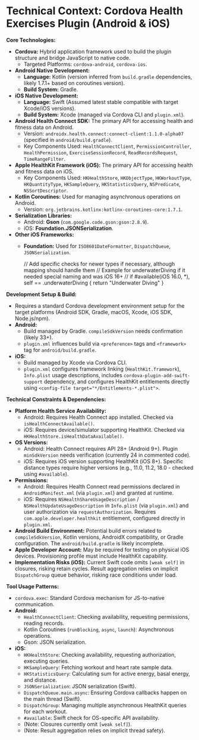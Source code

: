 # Technical Context: Cordova Health Exercises Plugin (Android & iOS)

**Core Technologies:**

*   **Cordova:** Hybrid application framework used to build the plugin structure and bridge JavaScript to native code.
    *   Targeted Platforms: `cordova-android`, `cordova-ios`.
*   **Android Native Development:**
    *   **Language:** Kotlin (version inferred from `build.gradle` dependencies, likely 1.7.1+ based on coroutines version).
    *   **Build System:** Gradle.
*   **iOS Native Development:**
    *   **Language:** Swift (Assumed latest stable compatible with target Xcode/iOS versions).
    *   **Build System:** Xcode (managed via Cordova CLI and `plugin.xml`).
*   **Android Health Connect SDK:** The primary API for accessing health and fitness data on Android.
    *   Version: `androidx.health.connect:connect-client:1.1.0-alpha07` (specified in `android/build.gradle`).
    *   Key Components Used: `HealthConnectClient`, `PermissionController`, `HealthPermission`, `ExerciseSessionRecord`, `ReadRecordsRequest`, `TimeRangeFilter`.
*   **Apple HealthKit Framework (iOS):** The primary API for accessing health and fitness data on iOS.
    *   Key Components Used: `HKHealthStore`, `HKObjectType`, `HKWorkoutType`, `HKQuantityType`, `HKSampleQuery`, `HKStatisticsQuery`, `NSPredicate`, `NSSortDescriptor`.
*   **Kotlin Coroutines:** Used for managing asynchronous operations on Android.
    *   Version: `org.jetbrains.kotlinx:kotlinx-coroutines-core:1.7.1`.
*   **Serialization Libraries:**
    *   Android: **Gson** (`com.google.code.gson:gson:2.8.9`).
    *   iOS: **Foundation.JSONSerialization**.
*   **Other iOS Frameworks:**
    *   **Foundation:** Used for `ISO8601DateFormatter`, `DispatchQueue`, `JSONSerialization`.

        // Add specific checks for newer types if necessary, although mapping should handle them
        // Example for underwaterDiving if it needed special naming and was iOS 16+
        // if #available(iOS 16.0, *), self == .underwaterDiving { return "Underwater Diving" }

**Development Setup & Build:**

*   Requires a standard Cordova development environment setup for the target platforms (Android SDK, Gradle, macOS, Xcode, iOS SDK, Node.js/npm).
*   **Android:**
    *   Build managed by Gradle. `compileSdkVersion` needs confirmation (likely 33+).
    *   `plugin.xml` influences build via `<preference>` tags and `<framework>` tag for `android/build.gradle`.
*   **iOS:**
    *   Build managed by Xcode via Cordova CLI.
    *   `plugin.xml` configures framework linking (`HealthKit.framework`), `Info.plist` usage descriptions, includes `cordova-plugin-add-swift-support` dependency, and configures HealthKit entitlements directly using `<config-file target="*/Entitlements-*.plist">`.

**Technical Constraints & Dependencies:**

*   **Platform Health Service Availability:**
    *   Android: Requires Health Connect app installed. Checked via `isHealthConnectAvailable()`.
    *   iOS: Requires device/simulator supporting HealthKit. Checked via `HKHealthStore.isHealthDataAvailable()`.
*   **OS Versions:**
    *   Android: Health Connect requires API 28+ (Android 9+). Plugin `minSdkVersion` needs verification (currently 24 in commented code).
    *   iOS: Requires iOS version supporting HealthKit (iOS 8+). Specific distance types require higher versions (e.g., 11.0, 11.2, 18.0 - checked using `#available`).
*   **Permissions:**
    *   Android: Requires Health Connect read permissions declared in `AndroidManifest.xml` (via `plugin.xml`) and granted at runtime.
    *   iOS: Requires `NSHealthShareUsageDescription` / `NSHealthUpdateUsageDescription` in `Info.plist` (via `plugin.xml`) and user authorization via `requestAuthorization`. Requires `com.apple.developer.healthkit` entitlement, configured directly in `plugin.xml`.
*   **Android Build Environment:** Potential build errors related to `compileSdkVersion`, Kotlin versions, AndroidX compatibility, or Gradle configuration. The `android/build.gradle` is likely incomplete.
*   **Apple Developer Account:** May be required for testing on physical iOS devices. Provisioning profile must include HealthKit capability.
*   **Implementation Risks (iOS):** Current Swift code omits `[weak self]` in closures, risking retain cycles. Result aggregation relies on implicit `DispatchGroup` queue behavior, risking race conditions under load.

**Tool Usage Patterns:**

*   `cordova.exec`: Standard Cordova mechanism for JS-to-native communication.
*   **Android:**
    *   `HealthConnectClient`: Checking availability, requesting permissions, reading records.
    *   Kotlin Coroutines (`runBlocking`, `async`, `launch`): Asynchronous operations.
    *   Gson: JSON serialization.
*   **iOS:**
    *   `HKHealthStore`: Checking availability, requesting authorization, executing queries.
    *   `HKSampleQuery`: Fetching workout and heart rate sample data.
    *   `HKStatisticsQuery`: Calculating sum for active energy, basal energy, and distance.
    *   `JSONSerialization`: JSON serialization (Swift).
    *   `DispatchQueue.main.async`: Ensuring Cordova callbacks happen on the main thread (Swift).
    *   `DispatchGroup`: Managing multiple asynchronous HealthKit queries for each workout.
    *   `#available`: Swift check for OS-specific API availability.
    *   (Note: Closures currently omit `[weak self]`).
    *   (Note: Result aggregation relies on implicit thread safety).
